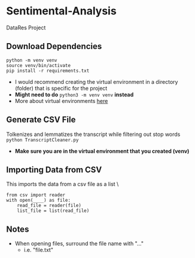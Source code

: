 # Sentimental-Analysis
DataRes Project

## Download Dependencies
```
python -m venv venv
source venv/bin/activate
pip install -r requirements.txt
```

- I would recommend creating the virtual environment in a directory (folder) that is specific for the project
- **Might need to do** `python3 -m venv venv` **instead**
- More about virtual environments [here](https://www.youtube.com/watch?v=Kg1Yvry_Ydk&t=367s)

## Generate CSV File
Tolkenizes and lemmatizes the transcript while filtering out stop words
`python TranscriptCleaner.py`
- **Make sure you are in the virtual environment that you created (venv)**

## Importing Data from CSV 
This imports the data from a csv file as a list \
```
from csv import reader
with open(____) as file:
    read_file = reader(file)
    list_file = list(read_file)
 ```
  
## Notes
- When opening files, surround the file name with "..."
  - i.e. "file.txt"



